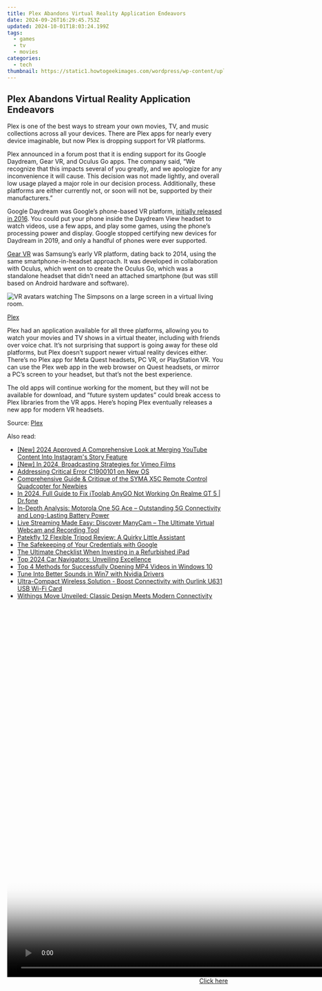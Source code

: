 ```yaml
---
title: Plex Abandons Virtual Reality Application Endeavors
date: 2024-09-26T16:29:45.753Z
updated: 2024-10-01T18:03:24.199Z
tags:
  - games
  - tv
  - movies
categories:
  - tech
thumbnail: https://static1.howtogeekimages.com/wordpress/wp-content/uploads/2023/10/32-2.png
---
```


## Plex Abandons Virtual Reality Application Endeavors

Plex is one of the best ways to stream your own movies, TV, and music collections across all your devices. There are Plex apps for nearly every device imaginable, but now Plex is dropping support for VR platforms.

 Plex announced in a forum post that it is ending support for its Google Daydream, Gear VR, and Oculus Go apps. The company said, “We recognize that this impacts several of you greatly, and we apologize for any inconvenience it will cause. This decision was not made lightly, and overall low usage played a major role in our decision process. Additionally, these platforms are either currently not, or soon will not be, supported by their manufacturers.”

 Google Daydream was Google’s phone-based VR platform, [initially released in 2016](https://blog.google/products/google-ar-vr/daydream-view-coming-stores-november-10th/). You could put your phone inside the Daydream View headset to watch videos, use a few apps, and play some games, using the phone’s processing power and display. Google stopped certifying new devices for Daydream in 2019, and only a handful of phones were ever supported.

[Gear VR](https://en.wikipedia.org/wiki/Samsung%5FGear%5FVR) was Samsung’s early VR platform, dating back to 2014, using the same smartphone-in-headset approach. It was developed in collaboration with Oculus, which went on to create the Oculus Go, which was a standalone headset that didn’t need an attached smartphone (but was still based on Android hardware and software).

![VR avatars watching The Simpsons on a large screen in a virtual living room.](https://static1.howtogeekimages.com/wordpress/wp-content/uploads/2024/03/plex-vr-simpsons-watch-together-1-1440x810.png) 

[Plex](https://www.plex.tv/blog/plex-now-virtual-reality-daydream/)

 Plex had an application available for all three platforms, allowing you to watch your movies and TV shows in a virtual theater, including with friends over voice chat. It’s not surprising that support is going away for these old platforms, but Plex doesn’t support newer virtual reality devices either. There’s no Plex app for Meta Quest headsets, PC VR, or PlayStation VR. You can use the Plex web app in the web browser on Quest headsets, or mirror a PC’s screen to your headset, but that’s not the best experience.

 The old apps will continue working for the moment, but they will not be available for download, and “future system updates” could break access to Plex libraries from the VR apps. Here’s hoping Plex eventually releases a new app for modern VR headsets.

 Source: [Plex](https://forums.plex.tv/t/support-ending-for-google-daydream-gear-vr-oculus-go-apps/872566)

<ins class="adsbygoogle"
     style="display:block"
     data-ad-format="autorelaxed"
     data-ad-client="ca-pub-7571918770474297"
     data-ad-slot="1223367746"></ins>

<ins class="adsbygoogle"
     style="display:block"
     data-ad-client="ca-pub-7571918770474297"
     data-ad-slot="8358498916"
     data-ad-format="auto"
     data-full-width-responsive="true"></ins>

<span class="atpl-alsoreadstyle">Also read:</span>
<div><ul>
<li><a href="https://instagram-video-files.techidaily.com/new-2024-approved-a-comprehensive-look-at-merging-youtube-content-into-instagrams-story-feature/"><u>[New] 2024 Approved A Comprehensive Look at Merging YouTube Content Into Instagram's Story Feature</u></a></li>
<li><a href="https://vimeo-videos.techidaily.com/new-in-2024-broadcasting-strategies-for-vimeo-films/"><u>[New] In 2024, Broadcasting Strategies for Vimeo Films</u></a></li>
<li><a href="https://graphic-issues.techidaily.com/addressing-critical-error-c1900101-on-new-os/"><u>Addressing Critical Error C1900101 on New OS</u></a></li>
<li><a href="https://buynow-tips.techidaily.com/comprehensive-guide-and-critique-of-the-syma-x5c-remote-control-quadcopter-for-newbies/"><u>Comprehensive Guide & Critique of the SYMA X5C Remote Control Quadcopter for Newbies</u></a></li>
<li><a href="https://review-topics.techidaily.com/in-2024-full-guide-to-fix-itoolab-anygo-not-working-on-realme-gt-5-drfone-by-drfone-virtual-android/"><u>In 2024, Full Guide to Fix iToolab AnyGO Not Working On Realme GT 5 | Dr.fone</u></a></li>
<li><a href="https://buynow-tips.techidaily.com/in-depth-analysis-motorola-one-5g-ace-outstanding-5g-connectivity-and-long-lasting-battery-power/"><u>In-Depth Analysis: Motorola One 5G Ace – Outstanding 5G Connectivity and Long-Lasting Battery Power</u></a></li>
<li><a href="https://discover-extraordinary.techidaily.com/live-streaming-made-easy-discover-manycam-the-ultimate-virtual-webcam-and-recording-tool/"><u>Live Streaming Made Easy: Discover ManyCam – The Ultimate Virtual Webcam and Recording Tool</u></a></li>
<li><a href="https://buynow-tips.techidaily.com/patekfly-12-flexible-tripod-review-a-quirky-little-assistant/"><u>Patekfly 12 Flexible Tripod Review: A Quirky Little Assistant</u></a></li>
<li><a href="https://buynow-info.techidaily.com/the-safekeeping-of-your-credentials-with-google/"><u>The Safekeeping of Your Credentials with Google</u></a></li>
<li><a href="https://buynow-tips.techidaily.com/the-ultimate-checklist-when-investing-in-a-refurbished-ipad/"><u>The Ultimate Checklist When Investing in a Refurbished iPad</u></a></li>
<li><a href="https://buynow-tips.techidaily.com/top-2024-car-navigators-unveiling-excellence/"><u>Top 2024 Car Navigators: Unveiling Excellence</u></a></li>
<li><a href="https://win11.techidaily.com/top-4-methods-for-successfully-opening-mp4-videos-in-windows-10/"><u>Top 4 Methods for Successfully Opening MP4 Videos in Windows 10</u></a></li>
<li><a href="https://driver-install.techidaily.com/tune-into-better-sounds-in-win7-with-nvidia-drivers/"><u>Tune Into Better Sounds in Win7 with Nvidia Drivers</u></a></li>
<li><a href="https://buynow-tips.techidaily.com/ultra-compact-wireless-solution-boost-connectivity-with-ourlink-u631-usb-wi-fi-card/"><u>Ultra-Compact Wireless Solution - Boost Connectivity with Ourlink U631 USB Wi-Fi Card</u></a></li>
<li><a href="https://buynow-tips.techidaily.com/withings-move-unveiled-classic-design-meets-modern-connectivity/"><u>Withings Move Unveiled: Classic Design Meets Modern Connectivity</u></a></li>
</ul></div>

<!-- affiliate ads begin -->
<span id="1495277">
					<video width="1536" height="864" style="cursor:pointer"
           poster="//a.impactradius-go.com/display-clicktoplayimage/1495277.png"
           onclick="if(!this.playClicked){this.play();this.setAttribute('controls',true);this.playClicked=true;}">
	   <source src="//a.impactradius-go.com/display-ad/17189-1495277">
	   <img src="//a.impactradius-go.com/display-clicktoplayimage/1495277.png" style="border: none; height: 100%; width: 100%; object-fit: contain">
	</video>
	<div style="width:960px;text-align:center"><a href="javascript:window.open(decodeURIComponent('https%3A%2F%2Ffunwhole.sjv.io%2Fc%2F5597632%2F1495277%2F17189'), '_blank');void(0);">Click here</a></div>
</span>
<img height="0" width="0" src="https://imp.pxf.io/i/5597632/1495277/17189" style="position:absolute;visibility:hidden;" border="0" />
<!-- affiliate ads end -->

